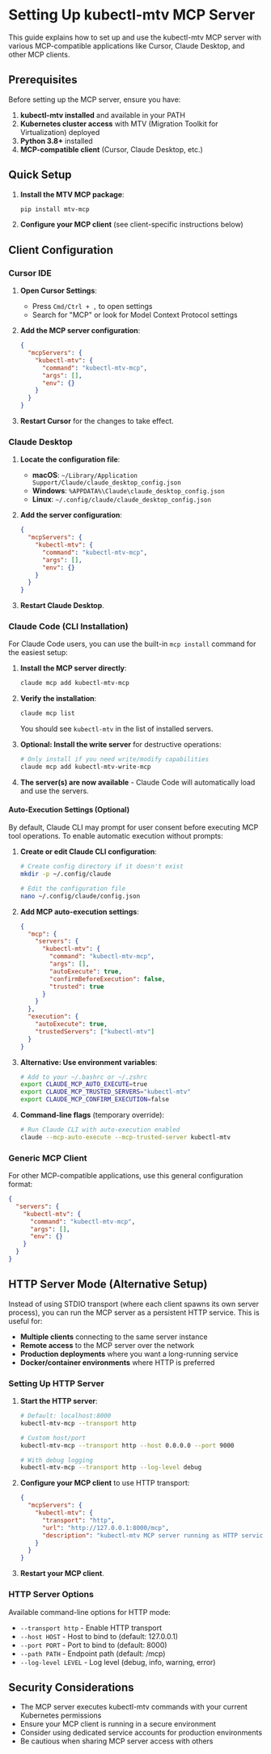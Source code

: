 # Setting Up kubectl-mtv MCP Server

This guide explains how to set up and use the kubectl-mtv MCP server with various MCP-compatible applications like Cursor, Claude Desktop, and other MCP clients.

## Prerequisites

Before setting up the MCP server, ensure you have:

1. **kubectl-mtv installed** and available in your PATH
2. **Kubernetes cluster access** with MTV (Migration Toolkit for Virtualization) deployed
3. **Python 3.8+** installed
4. **MCP-compatible client** (Cursor, Claude Desktop, etc.)

## Quick Setup

1. **Install the MTV MCP package**:
   ```bash
   pip install mtv-mcp
   ```

2. **Configure your MCP client** (see client-specific instructions below)

## Client Configuration

### Cursor IDE

1. **Open Cursor Settings**:
   - Press `Cmd/Ctrl + ,` to open settings
   - Search for "MCP" or look for Model Context Protocol settings

2. **Add the MCP server configuration**:
   ```json
   {
     "mcpServers": {
       "kubectl-mtv": {
         "command": "kubectl-mtv-mcp",
         "args": [],
         "env": {}
       }
     }
   }
   ```

3. **Restart Cursor** for the changes to take effect.

### Claude Desktop

1. **Locate the configuration file**:
   - **macOS**: `~/Library/Application Support/Claude/claude_desktop_config.json`
   - **Windows**: `%APPDATA%\Claude\claude_desktop_config.json`
   - **Linux**: `~/.config/claude/claude_desktop_config.json`

2. **Add the server configuration**:
   ```json
   {
     "mcpServers": {
       "kubectl-mtv": {
         "command": "kubectl-mtv-mcp",
         "args": [],
         "env": {}
       }
     }
   }
   ```

3. **Restart Claude Desktop**.

### Claude Code (CLI Installation)

For Claude Code users, you can use the built-in `mcp install` command for the easiest setup:

1. **Install the MCP server directly**:
   ```bash
   claude mcp add kubectl-mtv-mcp
   ```

2. **Verify the installation**:
   ```bash
   claude mcp list
   ```
   You should see `kubectl-mtv` in the list of installed servers.

3. **Optional: Install the write server** for destructive operations:
   ```bash
   # Only install if you need write/modify capabilities
   claude mcp add kubectl-mtv-write-mcp
   ```

5. **The server(s) are now available** - Claude Code will automatically load and use the servers.

#### Auto-Execution Settings (Optional)

By default, Claude CLI may prompt for user consent before executing MCP tool operations. To enable automatic execution without prompts:

1. **Create or edit Claude CLI configuration**:
   ```bash
   # Create config directory if it doesn't exist
   mkdir -p ~/.config/claude
   
   # Edit the configuration file
   nano ~/.config/claude/config.json
   ```

2. **Add MCP auto-execution settings**:
   ```json
   {
     "mcp": {
       "servers": {
         "kubectl-mtv": {
           "command": "kubectl-mtv-mcp",
           "args": [],
           "autoExecute": true,
           "confirmBeforeExecution": false,
           "trusted": true
         }
       }
     },
     "execution": {
       "autoExecute": true,
       "trustedServers": ["kubectl-mtv"]
     }
   }
   ```

3. **Alternative: Use environment variables**:
   ```bash
   # Add to your ~/.bashrc or ~/.zshrc
   export CLAUDE_MCP_AUTO_EXECUTE=true
   export CLAUDE_MCP_TRUSTED_SERVERS="kubectl-mtv"
   export CLAUDE_MCP_CONFIRM_EXECUTION=false
   ```

4. **Command-line flags** (temporary override):
   ```bash
   # Run Claude CLI with auto-execution enabled
   claude --mcp-auto-execute --mcp-trusted-server kubectl-mtv
   ```

### Generic MCP Client

For other MCP-compatible applications, use this general configuration format:

```json
{
  "servers": {
    "kubectl-mtv": {
      "command": "kubectl-mtv-mcp",
      "args": [],
      "env": {}
    }
  }
}
```

## HTTP Server Mode (Alternative Setup)

Instead of using STDIO transport (where each client spawns its own server process), you can run the MCP server as a persistent HTTP service. This is useful for:

- **Multiple clients** connecting to the same server instance
- **Remote access** to the MCP server over the network
- **Production deployments** where you want a long-running service
- **Docker/container environments** where HTTP is preferred

### Setting Up HTTP Server

1. **Start the HTTP server**:
   ```bash
   # Default: localhost:8000
   kubectl-mtv-mcp --transport http
   
   # Custom host/port
   kubectl-mtv-mcp --transport http --host 0.0.0.0 --port 9000
   
   # With debug logging
   kubectl-mtv-mcp --transport http --log-level debug
   ```

2. **Configure your MCP client** to use HTTP transport:
   ```json
   {
     "mcpServers": {
       "kubectl-mtv": {
         "transport": "http",
         "url": "http://127.0.0.1:8000/mcp",
         "description": "kubectl-mtv MCP server running as HTTP service"
       }
     }
   }
   ```

3. **Restart your MCP client**.

### HTTP Server Options

Available command-line options for HTTP mode:

- `--transport http` - Enable HTTP transport
- `--host HOST` - Host to bind to (default: 127.0.0.1)
- `--port PORT` - Port to bind to (default: 8000)
- `--path PATH` - Endpoint path (default: /mcp)
- `--log-level LEVEL` - Log level (debug, info, warning, error)

## Security Considerations

- The MCP server executes kubectl-mtv commands with your current Kubernetes permissions
- Ensure your MCP client is running in a secure environment
- Consider using dedicated service accounts for production environments
- Be cautious when sharing MCP server access with others
